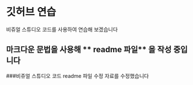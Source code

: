 # 깃허브 연습

비쥬얼 스튜디오 코드를 사용하여 연습해 보겠습니다

마크다운 문법을 사용해 
** readme 파일** 을 작성 중입니다
---
###비쥬얼 스튜디오 코드
readme 파일 수정
자료를 수정했습니다